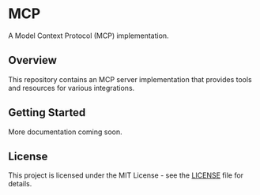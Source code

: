 # MCP

A Model Context Protocol (MCP) implementation.

## Overview

This repository contains an MCP server implementation that provides tools and
resources for various integrations.

## Getting Started

More documentation coming soon.

## License

This project is licensed under the MIT License - see the [LICENSE](LICENSE)
file for details.

